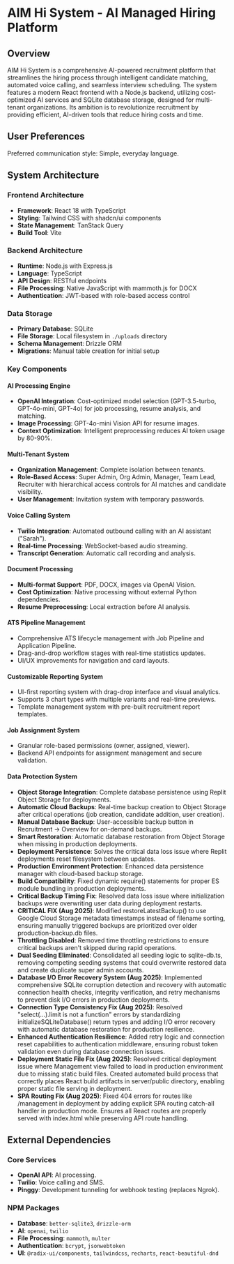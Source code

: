 # AIM Hi System - AI Managed Hiring Platform

## Overview
AIM Hi System is a comprehensive AI-powered recruitment platform that streamlines the hiring process through intelligent candidate matching, automated voice calling, and seamless interview scheduling. The system features a modern React frontend with a Node.js backend, utilizing cost-optimized AI services and SQLite database storage, designed for multi-tenant organizations. Its ambition is to revolutionize recruitment by providing efficient, AI-driven tools that reduce hiring costs and time.

## User Preferences
Preferred communication style: Simple, everyday language.

## System Architecture

### Frontend Architecture
- **Framework**: React 18 with TypeScript
- **Styling**: Tailwind CSS with shadcn/ui components
- **State Management**: TanStack Query
- **Build Tool**: Vite

### Backend Architecture
- **Runtime**: Node.js with Express.js
- **Language**: TypeScript
- **API Design**: RESTful endpoints
- **File Processing**: Native JavaScript with mammoth.js for DOCX
- **Authentication**: JWT-based with role-based access control

### Data Storage
- **Primary Database**: SQLite
- **File Storage**: Local filesystem in `./uploads` directory
- **Schema Management**: Drizzle ORM
- **Migrations**: Manual table creation for initial setup

### Key Components

#### AI Processing Engine
- **OpenAI Integration**: Cost-optimized model selection (GPT-3.5-turbo, GPT-4o-mini, GPT-4o) for job processing, resume analysis, and matching.
- **Image Processing**: GPT-4o-mini Vision API for resume images.
- **Context Optimization**: Intelligent preprocessing reduces AI token usage by 80-90%.

#### Multi-Tenant System
- **Organization Management**: Complete isolation between tenants.
- **Role-Based Access**: Super Admin, Org Admin, Manager, Team Lead, Recruiter with hierarchical access controls for AI matches and candidate visibility.
- **User Management**: Invitation system with temporary passwords.

#### Voice Calling System
- **Twilio Integration**: Automated outbound calling with an AI assistant ("Sarah").
- **Real-time Processing**: WebSocket-based audio streaming.
- **Transcript Generation**: Automatic call recording and analysis.

#### Document Processing
- **Multi-format Support**: PDF, DOCX, images via OpenAI Vision.
- **Cost Optimization**: Native processing without external Python dependencies.
- **Resume Preprocessing**: Local extraction before AI analysis.

#### ATS Pipeline Management
- Comprehensive ATS lifecycle management with Job Pipeline and Application Pipeline.
- Drag-and-drop workflow stages with real-time statistics updates.
- UI/UX improvements for navigation and card layouts.

#### Customizable Reporting System
- UI-first reporting system with drag-drop interface and visual analytics.
- Supports 3 chart types with multiple variants and real-time previews.
- Template management system with pre-built recruitment report templates.

#### Job Assignment System
- Granular role-based permissions (owner, assigned, viewer).
- Backend API endpoints for assignment management and secure validation.

#### Data Protection System
- **Object Storage Integration**: Complete database persistence using Replit Object Storage for deployments.
- **Automatic Cloud Backups**: Real-time backup creation to Object Storage after critical operations (job creation, candidate addition, user creation).
- **Manual Database Backup**: User-accessible backup button in Recruitment → Overview for on-demand backups.
- **Smart Restoration**: Automatic database restoration from Object Storage when missing in production deployments.
- **Deployment Persistence**: Solves the critical data loss issue where Replit deployments reset filesystem between updates.
- **Production Environment Protection**: Enhanced data persistence manager with cloud-based backup storage.
- **Build Compatibility**: Fixed dynamic require() statements for proper ES module bundling in production deployments.
- **Critical Backup Timing Fix**: Resolved data loss issue where initialization backups were overwriting user data during deployment restarts.
- **CRITICAL FIX (Aug 2025)**: Modified restoreLatestBackup() to use Google Cloud Storage metadata timestamps instead of filename sorting, ensuring manually triggered backups are prioritized over older production-backup.db files.
- **Throttling Disabled**: Removed time throttling restrictions to ensure critical backups aren't skipped during rapid operations.
- **Dual Seeding Eliminated**: Consolidated all seeding logic to sqlite-db.ts, removing competing seeding systems that could overwrite restored data and create duplicate super admin accounts.
- **Database I/O Error Recovery System (Aug 2025)**: Implemented comprehensive SQLite corruption detection and recovery with automatic connection health checks, integrity verification, and retry mechanisms to prevent disk I/O errors in production deployments.
- **Connection Type Consistency Fix (Aug 2025)**: Resolved "select(...).limit is not a function" errors by standardizing initializeSQLiteDatabase() return types and adding I/O error recovery with automatic database restoration for production resilience.
- **Enhanced Authentication Resilience**: Added retry logic and connection reset capabilities to authentication middleware, ensuring robust token validation even during database connection issues.
- **Deployment Static File Fix (Aug 2025)**: Resolved critical deployment issue where Management view failed to load in production environment due to missing static build files. Created automated build process that correctly places React build artifacts in server/public directory, enabling proper static file serving in deployment.
- **SPA Routing Fix (Aug 2025)**: Fixed 404 errors for routes like /management in deployment by adding explicit SPA routing catch-all handler in production mode. Ensures all React routes are properly served with index.html while preserving API route handling.

## External Dependencies

### Core Services
- **OpenAI API**: AI processing.
- **Twilio**: Voice calling and SMS.
- **Pinggy**: Development tunneling for webhook testing (replaces Ngrok).

### NPM Packages
- **Database**: `better-sqlite3`, `drizzle-orm`
- **AI**: `openai`, `twilio`
- **File Processing**: `mammoth`, `multer`
- **Authentication**: `bcrypt`, `jsonwebtoken`
- **UI**: `@radix-ui/components`, `tailwindcss`, `recharts`, `react-beautiful-dnd`